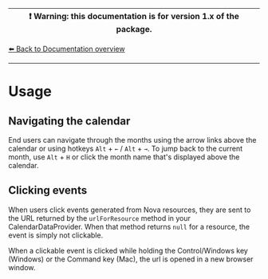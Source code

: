 | :exclamation:  Warning: this documentation is for version 1.x of the package.   |
|---------------------------------------------------------------------------------|

[⬅️ Back to Documentation overview](/nova-calendar/v1)

---

# Usage

## Navigating the calendar
End users can navigate through the months using the arrow links above the calendar or using hotkeys `Alt` + `←` / `Alt` + `→`.
To jump back to the current month, use `Alt` + `H` or click the month name that's displayed above the calendar.

## Clicking events
When users click events generated from Nova resources, they are sent to the URL returned by the `urlForResource` method in your CalendarDataProvider.
When that method returns `null` for a resource, the event is simply not clickable.

When a clickable event is clicked while holding the Control/Windows key (Windows) or the Command key (Mac), the url is opened in a new browser window.